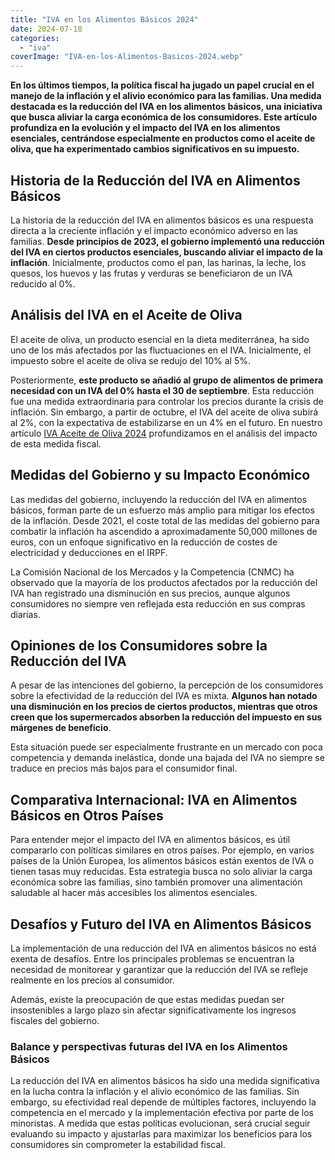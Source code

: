 ```yaml
---
title: "IVA en los Alimentos Básicos 2024"
date: 2024-07-18
categories: 
  - "iva"
coverImage: "IVA-en-los-Alimentos-Basicos-2024.webp"
---
```


**En los últimos tiempos, la política fiscal ha jugado un papel crucial en el manejo de la inflación y el alivio económico para las familias. Una medida destacada es la reducción del IVA en los alimentos básicos, una iniciativa que busca aliviar la carga económica de los consumidores. Este artículo profundiza en la evolución y el impacto del IVA en los alimentos esenciales, centrándose especialmente en productos como el aceite de oliva, que ha experimentado cambios significativos en su impuesto.**

## Historia de la Reducción del IVA en Alimentos Básicos

La historia de la reducción del IVA en alimentos básicos es una respuesta directa a la creciente inflación y el impacto económico adverso en las familias. **Desde principios de 2023, el gobierno implementó una reducción del IVA en ciertos productos esenciales, buscando aliviar el impacto de la inflación**. Inicialmente, productos como el pan, las harinas, la leche, los quesos, los huevos y las frutas y verduras se beneficiaron de un IVA reducido al 0%.

## Análisis del IVA en el Aceite de Oliva

El aceite de oliva, un producto esencial en la dieta mediterránea, ha sido uno de los más afectados por las fluctuaciones en el IVA. Inicialmente, el impuesto sobre el aceite de oliva se redujo del 10% al 5%.

Posteriormente, **este producto se añadió al grupo de alimentos de primera necesidad con un IVA del 0% hasta el 30 de septiembre**. Esta reducción fue una medida extraordinaria para controlar los precios durante la crisis de inflación. Sin embargo, a partir de octubre, el IVA del aceite de oliva subirá al 2%, con la expectativa de estabilizarse en un 4% en el futuro​​. En nuestro artículo [IVA Aceite de Oliva 2024](https://calculadora-de-iva.es/iva-aceite-de-oliva-2024) profundizamos en el análisis del impacto de esta medida fiscal.

## Medidas del Gobierno y su Impacto Económico

Las medidas del gobierno, incluyendo la reducción del IVA en alimentos básicos, forman parte de un esfuerzo más amplio para mitigar los efectos de la inflación. Desde 2021, el coste total de las medidas del gobierno para combatir la inflación ha ascendido a aproximadamente 50,000 millones de euros, con un enfoque significativo en la reducción de costes de electricidad y deducciones en el IRPF.

La Comisión Nacional de los Mercados y la Competencia (CNMC) ha observado que la mayoría de los productos afectados por la reducción del IVA han registrado una disminución en sus precios, aunque algunos consumidores no siempre ven reflejada esta reducción en sus compras diarias​​.

## Opiniones de los Consumidores sobre la Reducción del IVA

A pesar de las intenciones del gobierno, la percepción de los consumidores sobre la efectividad de la reducción del IVA es mixta. **Algunos han notado una disminución en los precios de ciertos productos, mientras que otros creen que los supermercados absorben la reducción del impuesto en sus márgenes de beneficio**.

Esta situación puede ser especialmente frustrante en un mercado con poca competencia y demanda inelástica, donde una bajada del IVA no siempre se traduce en precios más bajos para el consumidor final​​.

## Comparativa Internacional: IVA en Alimentos Básicos en Otros Países

Para entender mejor el impacto del IVA en alimentos básicos, es útil compararlo con políticas similares en otros países. Por ejemplo, en varios países de la Unión Europea, los alimentos básicos están exentos de IVA o tienen tasas muy reducidas. Esta estrategia busca no solo aliviar la carga económica sobre las familias, sino también promover una alimentación saludable al hacer más accesibles los alimentos esenciales.

## Desafíos y Futuro del IVA en Alimentos Básicos

La implementación de una reducción del IVA en alimentos básicos no está exenta de desafíos. Entre los principales problemas se encuentran la necesidad de monitorear y garantizar que la reducción del IVA se refleje realmente en los precios al consumidor.

Además, existe la preocupación de que estas medidas puedan ser insostenibles a largo plazo sin afectar significativamente los ingresos fiscales del gobierno.

### Balance y perspectivas futuras del IVA en los Alimentos Básicos

La reducción del IVA en alimentos básicos ha sido una medida significativa en la lucha contra la inflación y el alivio económico de las familias. Sin embargo, su efectividad real depende de múltiples factores, incluyendo la competencia en el mercado y la implementación efectiva por parte de los minoristas. A medida que estas políticas evolucionan, será crucial seguir evaluando su impacto y ajustarlas para maximizar los beneficios para los consumidores sin comprometer la estabilidad fiscal.
